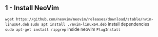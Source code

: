 ## 1 - Install NeoVim
`wget https://github.com/neovim/neovim/releases/download/stable/nvim-linux64.deb`
`sudo apt install ./nvim-linux64.deb`
install dependencies
`sudo apt-get install ripgrep`
 inside neovim
`PlugInstall`

